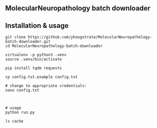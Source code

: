 MolecularNeuropathology batch downloader
----------------------------------------

## Installation & usage

```
git clone https://github.com/yhoogstrate/MolecularNeuropathology-batch-downloader.git
cd MolecularNeuropathology-batch-downloader

virtualenv -p python3 .venv
source .venv/bin/activate

pip install tqdm requests

cp config.txt.example config.txt

# change to appropriate credentials:
nano config.txt



# usage
python run.py

ls cache
```
